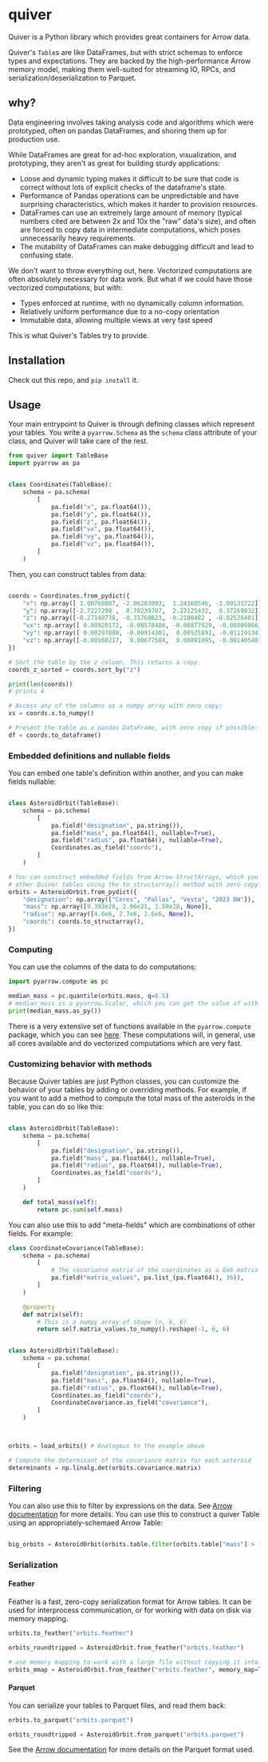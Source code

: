 # quiver

Quiver is a Python library which provides great containers for Arrow data.

Quiver's `Table`s are like DataFrames, but with strict schemas to
enforce types and expectations. They are backed by the
high-performance Arrow memory model, making them well-suited for
streaming IO, RPCs, and serialization/deserialization to Parquet.

## why?

Data engineering involves taking analysis code and algorithms which
were prototyped, often on pandas DataFrames, and shoring them up for
production use.

While DataFrames are great for ad-hoc exploration, visualization, and
prototyping, they aren't as great for building sturdy applications:

 - Loose and dynamic typing makes it difficult to be sure that code is
   correct without lots of explicit checks of the dataframe's state.
 - Performance of Pandas operations can be unpredictable and have
   surprising characteristics, which makes it harder to provision
   resources.
 - DataFrames can use an extremely large amount of memory (typical
   numbers cited are between 2x and 10x the "raw" data's size), and
   often are forced to copy data in intermediate computations, which
   poses unnecessarily heavy requirements.
 - The mutability of DataFrames can make debugging difficult and lead
   to confusing state.

We don't want to throw everything out, here. Vectorized computations
are often absolutely necessary for data work. But what if we could
have those vectorized computations, but with:
 - Types enforced at runtime, with no dynamically column information.
 - Relatively uniform performance due to a no-copy orientation
 - Immutable data, allowing multiple views at very fast speed

This is what Quiver's Tables try to provide.

## Installation

Check out this repo, and `pip install` it.

## Usage

Your main entrypoint to Quiver is through defining classes which
represent your tables. You write a `pyarrow.Schema` as the `schema`
class attribute of your class, and Quiver will take care of the rest.

```python
from quiver import TableBase
import pyarrow as pa


class Coordinates(TableBase):
    schema = pa.schema(
        [
            pa.field("x", pa.float64()),
            pa.field("y", pa.float64()),
            pa.field("z", pa.float64()),
            pa.field("vx", pa.float64()),
            pa.field("vy", pa.float64()),
            pa.field("vz", pa.float64()),
        ]
    )
```

Then, you can construct tables from data:

```python

coords = Coordinates.from_pydict({
    "x": np.array([ 1.00760887, -2.06203093,  1.24360546, -1.00131722]),
    "y": np.array([-2.7227298 ,  0.70239707,  2.23125432,  0.37269832]),
    "z": np.array([-0.27148738, -0.31768623, -0.2180482 , -0.02528401]),
    "vx": np.array([ 0.00920172, -0.00570486, -0.00877929, -0.00809866]),
    "vy": np.array([ 0.00297888, -0.00914301,  0.00525891, -0.01119134]),
    "vz": np.array([-0.00160217,  0.00677584,  0.00091095, -0.00140548])
})

# Sort the table by the z column. This returns a copy.
coords_z_sorted = coords.sort_by("z")

print(len(coords))
# prints 4

# Access any of the columns as a numpy array with zero copy:
xs = coords.x.to_numpy()

# Present the table as a pandas DataFrame, with zero copy if possible:
df = coords.to_dataframe()
```

### Embedded definitions and nullable fields

You can embed one table's definition within another, and you can make fields nullable:

```python

class AsteroidOrbit(TableBase):
    schema = pa.schema(
        [
            pa.field("designation", pa.string()),
            pa.field("mass", pa.float64(), nullable=True),
            pa.field("radius", pa.float64(), nullable=True),
            Coordinates.as_field("coords"),
        ]
    )

# You can construct embedded fields from Arrow StructArrays, which you can get from
# other Quiver tables using the to_structarray() method with zero copy.
orbits = AsteroidOrbit.from_pydict({
    "designation": np.array(["Ceres", "Pallas", "Vesta", "2023 DW"]),
    "mass": np.array([9.393e20, 2.06e21, 2.59e20, None]),
    "radius": np.array([4.6e6, 2.7e6, 2.6e6, None]),
    "coords": coords.to_structarray(),
})
```

### Computing

You can use the columns of the data to do computations:

```python
import pyarrow.compute as pc

median_mass = pc.quantile(orbits.mass, q=0.5)
# median_mass is a pyarrow.Scalar, which you can get the value of with .as_py()
print(median_mass.as_py())
```

There is a very extensive set of functions available in the
`pyarrow.compute` package, which you can see
[here](https://arrow.apache.org/docs/python/compute.html). These
computations will, in general, use all cores available and do
vectorized computations which are very fast.

### Customizing behavior with methods

Because Quiver tables are just Python classes, you can customize the
behavior of your tables by adding or overriding methods. For example, if you want to add a
method to compute the total mass of the asteroids in the table, you
can do so like this:

```python

class AsteroidOrbit(TableBase):
    schema = pa.schema(
        [
            pa.field("designation", pa.string()),
            pa.field("mass", pa.float64(), nullable=True),
            pa.field("radius", pa.float64(), nullable=True),
            Coordinates.as_field("coords"),
        ]
    )

    def total_mass(self):
        return pc.sum(self.mass)

```

You can also use this to add "meta-fields" which are combinations of other fields. For example:

```python
class CoordinateCovariance(TableBase):
    schema = pa.schema(
        [
            # The covariance matrix of the coordinates as a 6x6 matrix (3 positions, 3 velocities)
            pa.field("matrix_values", pa.list_(pa.float64(), 36)),
        ]
    )

    @property
    def matrix(self):
        # This is a numpy array of shape (n, 6, 6)
        return self.matrix_values.to_numpy().reshape(-1, 6, 6)


class AsteroidOrbit(TableBase):
    schema = pa.schema(
        [
            pa.field("designation", pa.string()),
            pa.field("mass", pa.float64(), nullable=True),
            pa.field("radius", pa.float64(), nullable=True),
            Coordinates.as_field("coords"),
            CoordinateCovariance.as_field("covariance"),
        ]
    )



orbits = load_orbits() # Analogous to the example above

# Compute the determinant of the covariance matrix for each asteroid
determinants = np.linalg.det(orbits.covariance.matrix)
```


### Filtering
You can also use this to filter by expressions on the data. See [Arrow
documentation](https://arrow.apache.org/docs/python/compute.html) for
more details. You can use this to construct a quiver Table using an
appropriately-schemaed Arrow Table:

```python

big_orbits = AsteroidOrbit(orbits.table.filter(orbits.table["mass"] > 1e21))
```

### Serialization

#### Feather
Feather is a fast, zero-copy serialization format for Arrow tables. It
can be used for interprocess communication, or for working with data
on disk via memory mapping.

```python
orbits.to_feather("orbits.feather")

orbits_roundtripped = AsteroidOrbit.from_feather("orbits.feather")

# use memory mapping to work with a large file without copying it into memory
orbits_mmap = AsteroidOrbit.from_feather("orbits.feather", memory_map=True)
```


#### Parquet

You can serialize your tables to Parquet files, and read them back:

```python
orbits.to_parquet("orbits.parquet")

orbits_roundtripped = AsteroidOrbit.from_parquet("orbits.parquet")
```

See the [Arrow
documentation](https://arrow.apache.org/docs/python/parquet.html) for
more details on the Parquet format used.
